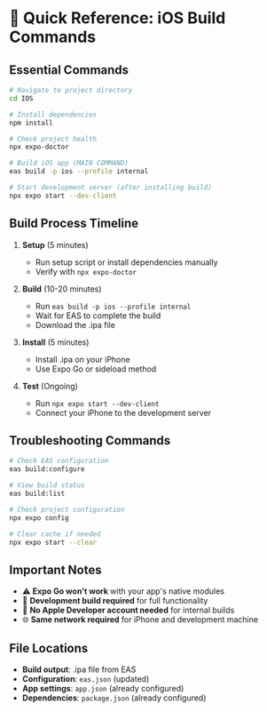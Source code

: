 # 🚀 Quick Reference: iOS Build Commands

## Essential Commands

```bash
# Navigate to project directory
cd IOS

# Install dependencies
npm install

# Check project health
npx expo-doctor

# Build iOS app (MAIN COMMAND)
eas build -p ios --profile internal

# Start development server (after installing build)
npx expo start --dev-client
```

## Build Process Timeline

1. **Setup** (5 minutes)
   - Run setup script or install dependencies manually
   - Verify with `npx expo-doctor`

2. **Build** (10-20 minutes)
   - Run `eas build -p ios --profile internal`
   - Wait for EAS to complete the build
   - Download the .ipa file

3. **Install** (5 minutes)
   - Install .ipa on your iPhone
   - Use Expo Go or sideload method

4. **Test** (Ongoing)
   - Run `npx expo start --dev-client`
   - Connect your iPhone to the development server

## Troubleshooting Commands

```bash
# Check EAS configuration
eas build:configure

# View build status
eas build:list

# Check project configuration
npx expo config

# Clear cache if needed
npx expo start --clear
```

## Important Notes

- ⚠️ **Expo Go won't work** with your app's native modules
- 📱 **Development build required** for full functionality
- 🔐 **No Apple Developer account needed** for internal builds
- 🌐 **Same network required** for iPhone and development machine

## File Locations

- **Build output**: .ipa file from EAS
- **Configuration**: `eas.json` (updated)
- **App settings**: `app.json` (already configured)
- **Dependencies**: `package.json` (already configured)
